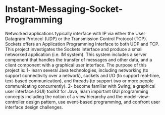 # Instant-Messaging-Socket-Programming
Networked applications typically interface with IP via either the User Datagram Protocol (UDP) or the Transmission 
Control Protocol (TCP). Sockets offers an Application Programming Interface to both UDP and TCP. 
This project investigates the Sockets interface and produce a small networked application (i.e. IM system).
This system includes a server component that handles the transfer of messages and other data, and a client component with 
a graphical user interface.
The purpose of this project is: 
1- learn several Java technologies, including networking (to support 
connectivity over a network), sockets and I/O (to support real-time, text-based 
communication), and threads (to support two or more people communicating 
concurrently). 
2- become familiar with Swing; a graphical user interface (GUI) toolkit for Java,
learn important GUI programming concepts including the notion of a view hierarchy and the model-view-controller design pattern,
use event-based programming,
and confront user interface design challenges.

